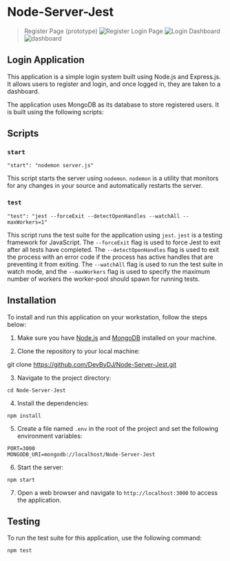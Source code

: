 # Node-Server-Jest

> Register Page (prototype)
![Register](https://user-images.githubusercontent.com/89165878/233884751-d5a16b74-6eb2-4109-b9dc-fb15622c8a62.gif)
> Login Page
![Login](https://user-images.githubusercontent.com/89165878/233884759-ba34d742-8496-4402-a6d0-cc07cd972376.gif)
> Dashboard
![dashboard](https://user-images.githubusercontent.com/89165878/233885508-2b67e8dd-e986-45bb-b4c0-69e6e15b7322.gif)
 
## Login Application

This application is a simple login system built using Node.js and Express.js. It allows users to register and login, and once logged in, they are taken to a dashboard.

The application uses MongoDB as its database to store registered users. It is built using the following scripts:

## Scripts

### `start`

```
"start": "nodemon server.js"
```


This script starts the server using `nodemon`. `nodemon` is a utility that monitors for any changes in your source and automatically restarts the server.

### `test`

```
"test": "jest --forceExit --detectOpenHandles --watchAll --maxWorkers=1"
```


This script runs the test suite for the application using `jest`. `jest` is a testing framework for JavaScript. The `--forceExit` flag is used to force Jest to exit after all tests have completed. The `--detectOpenHandles` flag is used to exit the process with an error code if the process has active handles that are preventing it from exiting. The `--watchAll` flag is used to run the test suite in watch mode, and the `--maxWorkers` flag is used to specify the maximum number of workers the worker-pool should spawn for running tests.

## Installation

To install and run this application on your workstation, follow the steps below:

1. Make sure you have [Node.js](https://nodejs.org) and [MongoDB](https://www.mongodb.com) installed on your machine.

2. Clone the repository to your local machine:

git clone https://github.com/DevByDJ/Node-Server-Jest.git

3. Navigate to the project directory:

```
cd Node-Server-Jest
```


4. Install the dependencies:
```
npm install
```

5. Create a file named `.env` in the root of the project and set the following environment variables:
```
PORT=3000
MONGODB_URI=mongodb://localhost/Node-Server-Jest
```

6. Start the server:
```
npm start
```


7. Open a web browser and navigate to `http://localhost:3000` to access the application.

## Testing

To run the test suite for this application, use the following command:

```
npm test
```


